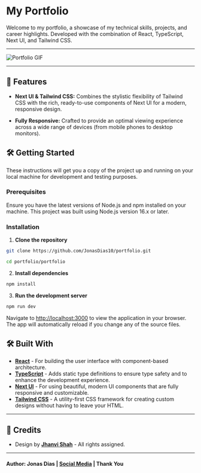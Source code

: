 # My Portfolio

Welcome to my portfolio, a showcase of my technical skills, projects, and career highlights. Developed with the combination of React, TypeScript, Next UI, and Tailwind CSS.

---

![Portfolio GIF](./media/portfolio.gif)

---

## 🚀 Features

- **Next UI & Tailwind CSS:** Combines the stylistic flexibility of Tailwind CSS with the rich, ready-to-use components of Next UI for a modern, responsive design.

- **Fully Responsive:** Crafted to provide an optimal viewing experience across a wide range of devices (from mobile phones to desktop monitors).

## 🛠 Getting Started

These instructions will get you a copy of the project up and running on your local machine for development and testing purposes.

### Prerequisites

Ensure you have the latest versions of Node.js and npm installed on your machine. This project was built using Node.js version 16.x or later.

### Installation

1. **Clone the repository**

```sh
git clone https://github.com/JonasDias10/portfolio.git

cd portfolio/portfolio
```

2. **Install dependencies**

```sh
npm install
```

3. **Run the development server**

```sh
npm run dev
```

Navigate to [http://localhost:3000](http://localhost:3000) to view the application in your browser. The app will automatically reload if you change any of the source files.

## 🛠 Built With

- **[React](https://reactjs.org/)** - For building the user interface with component-based architecture.
- **[TypeScript](https://www.typescriptlang.org/)** - Adds static type definitions to ensure type safety and to enhance the development experience.
- **[Next UI](https://nextui.org/)** - For using beautiful, modern UI components that are fully responsive and customizable.
- **[Tailwind CSS](https://tailwindcss.com/)** - A utility-first CSS framework for creating custom designs without having to leave your HTML.

---

## 🚀 Credits 

 - Design by **[Jhanvi Shah](https://www.figma.com/community/file/1318529372146880502)** - All rights assigned.

---

#### **Author: Jonas Dias | [Social Media](https://jonas-dias.netlify.app/) | Thank You**